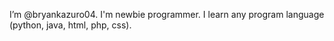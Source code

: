 I’m @bryankazuro04.
I'm newbie programmer.
I learn any program language (python, java, html, php, css).


<!---
bryankazuro04/bryankazuro04 is a ✨ special ✨ repository because its `README.md` (this file) appears on your GitHub profile.
You can click the Preview link to take a look at your changes.
--->

